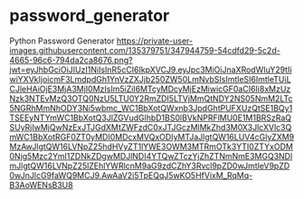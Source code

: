 # password_generator
Python Password Generator
https://private-user-images.githubusercontent.com/135379751/347944759-54cdfd29-5c2d-4665-96c6-794da2ca8676.png?jwt=eyJhbGciOiJIUzI1NiIsInR5cCI6IkpXVCJ9.eyJpc3MiOiJnaXRodWIuY29tIiwiYXVkIjoicmF3LmdpdGh1YnVzZXJjb250ZW50LmNvbSIsImtleSI6ImtleTUiLCJleHAiOjE3MjA3MjI0MzIsIm5iZiI6MTcyMDcyMjEzMiwicGF0aCI6Ii8xMzUzNzk3NTEvMzQ3OTQ0NzU5LTU0Y2RmZDI5LTVjMmQtNDY2NS05NmM2LTc5NGRhMmNhODY3Ni5wbmc_WC1BbXotQWxnb3JpdGhtPUFXUzQtSE1BQy1TSEEyNTYmWC1BbXotQ3JlZGVudGlhbD1BS0lBVkNPRFlMU0E1M1BRSzRaQSUyRjIwMjQwNzExJTJGdXMtZWFzdC0xJTJGczMlMkZhd3M0X3JlcXVlc3QmWC1BbXotRGF0ZT0yMDI0MDcxMVQxODIyMTJaJlgtQW16LUV4cGlyZXM9MzAwJlgtQW16LVNpZ25hdHVyZT1lYWE3OWM3MTRmOTk3YTI0ZTYxODM0Njg5Mzc2YmI1ZDNkZDgwMDJlNDI4YTQwZTczYjZhZTNmNmE3MGQ3NDlmJlgtQW16LVNpZ25lZEhlYWRlcnM9aG9zdCZhY3Rvcl9pZD0wJmtleV9pZD0wJnJlcG9faWQ9MCJ9.AwAaV2i5TpEQqJ5wKO5HfVixM_RqMq-B3AoWENsB3U8
